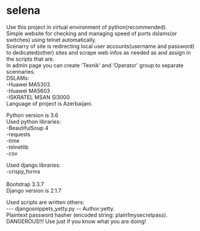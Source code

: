 # selena
Use this project in virtual environment of python(recommended).</br> 
Simple website for checking and managing speed of ports dslams(or switches) using telnet automatically.</br>
Scenarry of site is redirecting local user accounts(username and password) to dedicated(other) sites and scrape web infos as needed as and assign in the scripts that are.</br>
In admin page you can create 'Texnik' and 'Operator' group to separate scennaries.</br>
DSLAMs:</br>
-Huawei MA5303</br>
-Huawei MA5603</br>
-ISKRATEL MSAN SI3000</br>
Language of project is Azerbaijani.</br>

Python version is 3.6</br>
Used python libraries:</br>
-BeautifulSoup 4</br>
-requests</br>
-time</br>
-telnetlib</br>
-csv</br>

Used django libraries:</br>
-crispy_forms</br>
</br>
Bootstrap 3.3.7</br>
Django version is 2.1.7</br>

Used scripts are written others:</br>
 --- djangosnippets_yetty.py -- Author:yetty.</br>
Plaintext password hasher (encoded string: plain$1$mysecretpass).</br>
DANGEROUS!!! Use just if you know what you are doing!</br>
